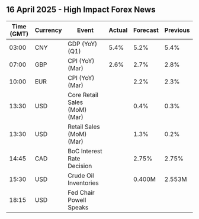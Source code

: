 ## 16 April 2025 - High Impact Forex News

| Time (GMT) | Currency | Event | Actual | Forecast | Previous |
|------|----------|-------|--------|----------|----------|
| 03:00 | CNY | GDP (YoY) (Q1) | 5.4% | 5.2% | 5.4% |
| 07:00 | GBP | CPI (YoY) (Mar) | 2.6% | 2.7% | 2.8% |
| 10:00 | EUR | CPI (YoY) (Mar) |  | 2.2% | 2.3% |
| 13:30 | USD | Core Retail Sales (MoM) (Mar) |  | 0.4% | 0.3% |
| 13:30 | USD | Retail Sales (MoM) (Mar) |  | 1.3% | 0.2% |
| 14:45 | CAD | BoC Interest Rate Decision |  | 2.75% | 2.75% |
| 15:30 | USD | Crude Oil Inventories |  | 0.400M | 2.553M |
| 18:15 | USD | Fed Chair Powell Speaks |  |  |  |
